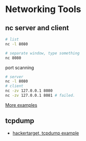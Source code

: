 # Networking Tools

## nc server and client

```bash
# list
nc -l 8080

# separate window, type something
nc 8080
```

port scanning

```bash
# server
nc -l 8080
# client
nc -zv 127.0.0.1 8080
nc -zv 127.0.0.1 8081 # failed.
```

[More examples](https://kapeli.com/cheat_sheets/Netcat.docset/Contents/Resources/Documents/index)

## tcpdump

- [hackertarget, tcpdump example](https://hackertarget.com/tcpdump-examples/)
